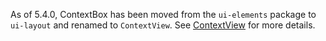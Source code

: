 As of 5.4.0, ContextBox has been moved from the `ui-elements` package to `ui-layout` and renamed to `ContextView`.
See [ContextView](#ContextView) for more details.
